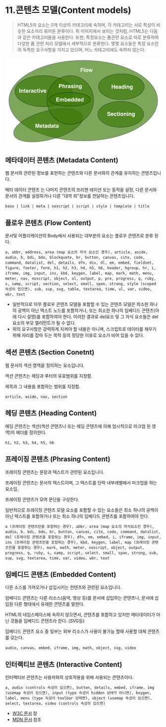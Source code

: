 # 11.콘텐츠 모델\(Content models\)

> HTML5의 요소는 0개 이상의 카테고리에 속하며, 각 카테고리는 서로 특성이 비슷한 요소끼리 묶어둔 분류이다. 위 이미지에서 보이는 것처럼, HTML5는 다음과 같은 카테고리들을 사용한다. 또한, 특정요소는 폼관련 요소로 따로 분류하여 다양한 폼 관련 처리 모델에서 세부적으로 분류한다. 몇몇 요소들은 특정 요소만의 독특한 요구사항을 가지고 있으며, 어느 카테고리에도 속하지 않는다.

![&#xCF58;&#xD150;&#xCE20; &#xBAA8;&#xB378;\(Content models\)](.gitbook/assets/content-venn.png)

## 메타데이터 콘텐츠 \(Metadata Content\)

웹 문서와 관련된 정보를 표현하는 콘텐츠와 다른 문서와의 관계를 유지하는 콘텐츠입니다.

메타 데이터 콘텐츠 는 나머지 콘텐츠의 프리젠 테이션 또는 동작을 설정, 다른 문서와 문서의 관계를 설정하거나 다른 "대역 외"정보를 전달하는 콘텐츠입니다.

`base | link | meta | noscript | script | style | template | title`

## 플로우 콘텐츠 \(Flow Content\)

문서및 어플리케이션의 Body에서 사용되는 대부분의 요소는 플로우 콘텐츠로 분류 된다.

`a, abbr, address, area (map 요소의 자식 요소인 경우), article, aside, audio, b, bdi, bdo, blockquote, br, button, canvas, cite, code, command, datalist, del, details, dfn, div, dl, em, embed, fieldset, figure, footer, form, h1, h2, h3, h4, h5, h6, header, hgroup, hr, i, iframe, img, input, ins, kbd, keygen, label, map, mark, math, menu, meter, nav, noscript, object, ol, output, p, pre, progress, q, ruby, s, samp, script, section, select, small, span, strong, style (scoped 속성이 있으면), sub, sup, svg, table, textarea, time, ul, var, video, wbr, text`

* 일반적으로 아무 플로우 콘텐츠 모델을 포함할 수 있는 콘텐츠 모델은 최소한 하나의 공백이 아닌 텍스트 노드를 포함하거나, 또는 최소한 하나의 임베디드 콘텐츠\(아래 다시 설명\)를 포함하여야 한다. 이러한 결과로 del요소 및 그 자식 요소들은 del요소의 부모 엘리먼트가 될 수 없다.
* 위의 요구사항은 강력하게 지켜야 할 내용은 아니며, 스크립트로 데이터를 채우기 위해 자리를 잡아 두는 목적 등의 정당한 이유로 요소가 비어 있을 수 있다.

## 섹션 콘텐츠 \(Section Conetnt\)

웹 문서의 섹션 영역을 정의하는 요소입니다.

섹션 콘텐츠는 헤딩과 푸터의 유효범위를 지정함.

제목과 그 내용을 포함하는 범위를 지정함.

`article, aside, nav, section`

## 헤딩 콘텐츠 \(Heading Content\)

헤딩 콘텐츠는 섹션\(섹션 콘텐츠나 또는 헤딩 콘텐츠에 의해 암시적으로 마크업 된 영역\)의 헤더를 정의한다.

`h1, h2, h3, h4, h5, h6`

## 프레이징 콘텐츠 \(Phrasing Content\)

프레이징 콘텐츠는 문장과 텍스트가 관련된 요소입니다.

프레이징 콘텐츠는 문서의 텍스트이며, 그 텍스트를 단락 내부레벨에서 마크업을 하는 요소임.

프레이징 콘텐츠가 모여 문단을 구성한다.

일반적으로 프레이징 콘텐츠 모델 요소를 포함할 수 있는 요소들은 최소 하나의 공백이 아닌 텍스트를 포함하거나 또는 최소 하나의 임베디드 콘텐츠를 포함하여야 한다.

`a (프레이징 콘텐츠만을 포함하는 경우), abbr, area (map 요소의 자식요소인 경우), audio, b, bdi, bdo, br, button, canvas, cite, code, command, datalist, del (프레이징 콘텐츠을 포함하는 경우), dfn, em, embed, i, iframe, img, input, ins (프레이징 콘텐츠만을 포함하는 경우), kbd, keygen, label, map (프레이징 콘텐츠만을 포함하는 경우), mark, math, meter, noscript, object, output, progress, q, ruby, s, samp, script, select, small, span, strong, sub, sup, svg, textarea, time, var, video, wbr, text`

## 임베디드 콘텐츠 \(Embedded Content\)

다른 소스를 가져오거나 삽입시키는 컨텐츠와 관련된 요소입니다.

임베디드 콘텐츠는 다른 리소스\(음악, 영상 등\)를 문서에 삽입하는 콘텐츠나, 문서에 삽입된 다른 형태에서 유래한 콘텐츠를 말한다.

HTML의 네임스페이스에 속하지 않으면서, 콘텐츠를 포함하고 있지만 메타데이터가 아닌 것들을 임베디드 콘텐츠라 한다. \(SVG등\)

임베디드 콘텐츠 요소 중 일부는 외부 리소스가 사용이 불가능 할때 사용할 대체 콘텐츠를 갖는다.

`audio, canvas, embed, iframe, img, math, object, svg, video`

## 인터랙티브 콘텐츠 \(Interactive Content\)

인터랙티브 콘텐츠는 사용자와의 상호작용을 위해 사용되는 콘텐츠이다.

`a, audio (controls 속성이 있으면), button, details, embed, iframe, img (usemap 속성이 있으면), input (type 속성이 hidden 상태가 아니면), keygen, label, menu (type 속성이 toolbar 상태면), object (usemap 속성이 있으면), select, textarea, video (controls 속성이 있으면)`

* [W3C 문서](https://www.w3.org/TR/html52/dom.html#content-models)  참
* [MDN 문서](https://developer.mozilla.org/en-US/docs/Web/Guide/HTML/Content_categories) 참조

